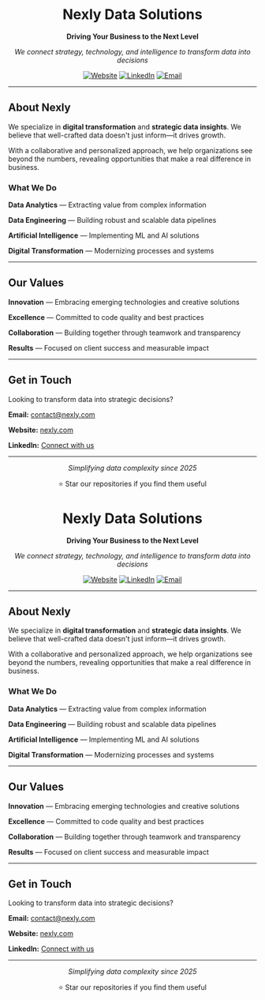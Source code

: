 <div align="center">

# Nexly Data Solutions

**Driving Your Business to the Next Level**

*We connect strategy, technology, and intelligence to transform data into decisions*

[![Website](https://img.shields.io/badge/🌐_nexly.com-6366f1?style=flat-square)](https://www.nexlydata.com/)
[![LinkedIn](https://img.shields.io/badge/LinkedIn-0A66C2?style=flat-square&logo=linkedin&logoColor=white)](https://www.linkedin.com/company/nexly-data-solutions/)
[![Email](https://img.shields.io/badge/Contact-EA4335?style=flat-square&logo=gmail&logoColor=white)](mailto:contact@nexly.com)

</div>

---

## About Nexly

We specialize in **digital transformation** and **strategic data insights**. We believe that well-crafted data doesn't just inform—it drives growth.

With a collaborative and personalized approach, we help organizations see beyond the numbers, revealing opportunities that make a real difference in business.

### What We Do

**Data Analytics** — Extracting value from complex information

**Data Engineering** — Building robust and scalable data pipelines

**Artificial Intelligence** — Implementing ML and AI solutions

**Digital Transformation** — Modernizing processes and systems

---

## Our Values

**Innovation** — Embracing emerging technologies and creative solutions

**Excellence** — Committed to code quality and best practices

**Collaboration** — Building together through teamwork and transparency

**Results** — Focused on client success and measurable impact

---

## Get in Touch

Looking to transform data into strategic decisions?

**Email:** contact@nexly.com

**Website:** [nexly.com](https://www.nexlydata.com/)

**LinkedIn:** [Connect with us](https://www.linkedin.com/company/nexly-data-solutions/)

---

<div align="center">

*Simplifying data complexity since 2025*

⭐ Star our repositories if you find them useful

</div>
<div align="center">

# Nexly Data Solutions

**Driving Your Business to the Next Level**

*We connect strategy, technology, and intelligence to transform data into decisions*

[![Website](https://img.shields.io/badge/🌐_nexly.com-6366f1?style=flat-square)](https://www.nexlydata.com/)
[![LinkedIn](https://img.shields.io/badge/LinkedIn-0A66C2?style=flat-square&logo=linkedin&logoColor=white)](https://www.linkedin.com/company/nexly-data-solutions/)
[![Email](https://img.shields.io/badge/Contact-EA4335?style=flat-square&logo=gmail&logoColor=white)](mailto:contact@nexly.com)

</div>

---

## About Nexly

We specialize in **digital transformation** and **strategic data insights**. We believe that well-crafted data doesn't just inform—it drives growth.

With a collaborative and personalized approach, we help organizations see beyond the numbers, revealing opportunities that make a real difference in business.

### What We Do

**Data Analytics** — Extracting value from complex information

**Data Engineering** — Building robust and scalable data pipelines

**Artificial Intelligence** — Implementing ML and AI solutions

**Digital Transformation** — Modernizing processes and systems

---

## Our Values

**Innovation** — Embracing emerging technologies and creative solutions

**Excellence** — Committed to code quality and best practices

**Collaboration** — Building together through teamwork and transparency

**Results** — Focused on client success and measurable impact

---

## Get in Touch

Looking to transform data into strategic decisions?

**Email:** contact@nexly.com

**Website:** [nexly.com](https://www.nexlydata.com/)

**LinkedIn:** [Connect with us](https://www.linkedin.com/company/nexly-data-solutions/)

---

<div align="center">

*Simplifying data complexity since 2025*

⭐ Star our repositories if you find them useful

</div>
